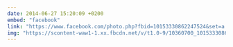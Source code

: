 ```yaml
---
date: 2014-06-27 15:20:09 +0200
embed: "facebook"
link: "https://www.facebook.com/photo.php?fbid=10153330862247524&set=a.10150345935997524.424350.558382523&type=3"
img: "https://scontent-waw1-1.xx.fbcdn.net/v/t1.0-9/10360700_10153330862247524_2809067534697786170_n.jpg?oh=c01bbc6014b32aaab8209e7b1f62a8ec&oe=594FADA8"
---
```

